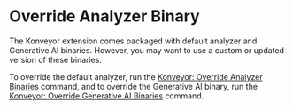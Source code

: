# Override Analyzer Binary

The Konveyor extension comes packaged with default analyzer and Generative AI binaries. However, you may want to use a custom or updated version of these binaries.

To override the default analyzer, run the [Konveyor: Override Analyzer Binaries](command:konveyor.overrideAnalyzerBinaries) command, and to override the Generative AI binary, run the [Konveyor: Override Generative AI Binaries](command:konveyor.overrideKaiRpcServerBinaries) command. 